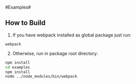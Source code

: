 #Examples#

How to Build
------------
1. If you have webpack installed as global package just run:
```base
webpack
```

2. Otherwise, run in package root directory:
```bash
npm install
cd examples
npm install
node ../node_modules/bin/webpack
```